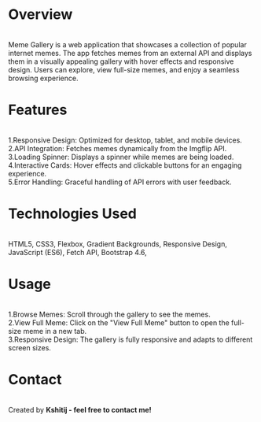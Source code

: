 <h1>Overview</h1><br>
Meme Gallery is a web application that showcases a collection of popular internet memes. The app fetches memes from an external API and displays them in a visually appealing gallery with hover effects and responsive design. Users can explore, view full-size memes, and enjoy a seamless browsing experience.

<h1>Features</h1><br>
1.Responsive Design: Optimized for desktop, tablet, and mobile devices.<br>
2.API Integration: Fetches memes dynamically from the Imgflip API.<br>
3.Loading Spinner: Displays a spinner while memes are being loaded.<br>
4.Interactive Cards: Hover effects and clickable buttons for an engaging experience.<br>
5.Error Handling: Graceful handling of API errors with user feedback.<br>

<h1>Technologies Used</h1><br>
HTML5,
CSS3,
Flexbox,
Gradient Backgrounds,
Responsive Design,
JavaScript (ES6),
Fetch API,
Bootstrap 4.6,

<h1>Usage</h1><br>
1.Browse Memes: Scroll through the gallery to see the memes.<br>
2.View Full Meme: Click on the "View Full Meme" button to open the full-size meme in a new tab.<br>
3.Responsive Design: The gallery is fully responsive and adapts to different screen sizes.<br>

<h1>Contact</h1><br>
Created by <b>Kshitij<b> - feel free to contact me!
